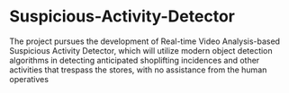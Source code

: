 # Suspicious-Activity-Detector
The project pursues the development of Real-time Video Analysis-based Suspicious Activity Detector, which will utilize modern object detection algorithms in detecting anticipated shoplifting incidences and other activities that trespass the stores, with no assistance from the human operatives
